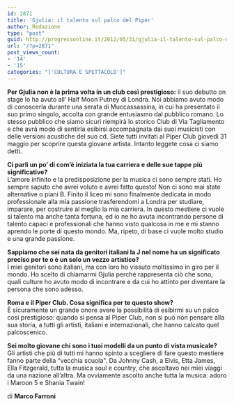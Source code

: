 ```yaml
---
id: 2871
title: 'Gjulia: il talento sul palco del Piper'
author: Redazione
type: "post"
guid: http://progressonline.it/2012/05/31/gjulia-il-talento-sul-palco-del-piper/
url: "/?p=2871"
post_views_count:
- '14'
- '15'
categories: "['CULTURA E SPETTACOLO']"
---
```


**Per Gjulia non è la prima volta in un club così prestigioso:** il suo debutto on stage lo ha avuto all’ Half Moon Putney di Londra. Noi abbiamo avuto modo di conoscerla durante una serata di Muccassassina, in cui ha presentato il suo primo singolo, accolta con grande entusiasmo dal pubblico romano. Lo stesso pubblico che siamo sicuri riempirà lo storico Club di Via Tagliamento e che avrà modo di sentirla esibirsi accompagnata dai suoi musicisti con delle versioni acustiche del suo cd. Siete tutti invitati al Piper Club giovedì 31 maggio per scoprire questa giovane artista. Intanto leggete cosa ci siamo detti.

**Ci parli un po’ di com’è iniziata la tua carriera e delle sue tappe più significative?**  
L’amore infinito e la predisposizione per la musica ci sono sempre stati. Ho sempre saputo che avrei voluto e avrei fatto questo! Non ci sono mai state alternative o piani B. Finito il liceo mi sono finalmente dedicata in modo professionale alla mia passione trasferendomi a Londra per studiare, imparare, per costruire al meglio la mia carriera. In questo mestiere ci vuole si talento ma anche tanta fortuna, ed io ne ho avuta incontrando persone di talento capaci e professionali che hanno visto qualcosa in me e mi stanno aprendo le porte di questo mondo. Ma, ripeto, di base ci vuole molto studio e una grande passione.

**Sappiamo che sei nata da genitori italiani la J nel nome ha un significato preciso per te o è un solo un vezzo artistico?**   
I miei genitori sono italiani, ma con loro ho vissuto moltissimo in giro per il mondo. Ho scelto di chiamarmi Gjulia perché rappresenta ciò che sono, quali culture ho avuto modo di incontrare e da cui ho attinto per diventare la persona che sono adesso.

**Roma e il Piper Club. Cosa significa per te questo show?**  
È sicuramente un grande onore avere la possibilità di esibirmi su un palco così prestigioso: quando si pensa al Piper Club, non si può non pensare alla sua storia, a tutti gli artisti, italiani e internazionali, che hanno calcato quel palcoscenico.

**Sei molto giovane chi sono i tuoi modelli da un punto di vista musicale?**  
Gli artisti che più di tutti mi hanno spinto a scegliere di fare questo mestiere fanno parte della “vecchia scuola". Da Johnny Cash, a Elvis, Etta James, Ella Fitzgerald, tutta la musica soul e country, che ascoltavo nei miei viaggi da una nazione all’altra. Ma ovviamente ascolto anche tutta la musica: adoro i Maroon 5 e Shania Twain!

di **Marco Farroni**